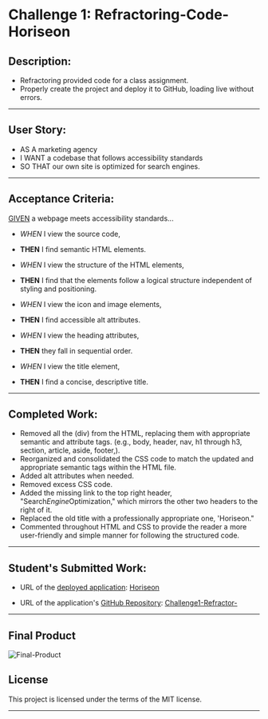 # Challenge 1: Refractoring-Code-Horiseon

## Description:
* Refractoring provided code for a class assignment.
* Properly create the project and deploy it to GitHub, loading live without errors.

___

## User Story:
* AS A marketing agency
* I WANT a codebase that follows accessibility standards
* SO THAT our own site is optimized for search engines.

___

## Acceptance Criteria:
<u>GIVEN</u> a webpage meets accessibility standards...

* <i>WHEN</i> I view the source code,
* <b>THEN</b> I find semantic HTML elements.

* <i>WHEN</i> I view the structure of the HTML elements,
* <b>THEN</b> I find that the elements follow a logical structure independent of styling and 
positioning.
* <i>WHEN</i> I view the icon and image elements,
* <b>THEN</b> I find accessible alt attributes.
* <i>WHEN</i> I view the heading attributes,
* <b>THEN</b> they fall in sequential order.
* <i>WHEN</i> I view the title element,
* <b>THEN</b> I find a concise, descriptive title.

___

## Completed Work:
* Removed all the (div) from the HTML, replacing them with appropriate semantic and  attribute tags. (e.g., body, header, nav, h1 through h3, section, article, aside, 
footer,).
* Reorganized and consolidated the CSS code to match the updated and appropriate  semantic tags within the HTML file.
* Added alt attributes when needed.
* Removed excess CSS code.
* Added the missing link to the top right header, "Search*Engine*Optimization,"  which mirrors the other two headers to the right of it.
* Replaced the old title with a professionally appropriate one, 'Horiseon."
* Commented throughout HTML and CSS to provide the reader a more user-friendly and simple manner for following the structured code.

___

## Student's Submitted Work:

* URL of the <u>deployed application</u>: [Horiseon](https://toasty-waffles.github.io/Challenge1-Refractor-/)

* URL of the application's <u>GitHub Repository</u>: [Challenge1-Refractor-](https://github.com/Toasty-Waffles?tab=repositories)

___

## Final Product

![Final-Product](https://github.com/Toasty-Waffles/bootcamp/blob/12d993d70d9d089d30087cfe6790f9d13ef40d43/Challenges/Challenge1-Refractoring-Horiseon/assets/images/Final-Product.jpg)

## License
This project is licensed under the terms of the MIT license.

***

